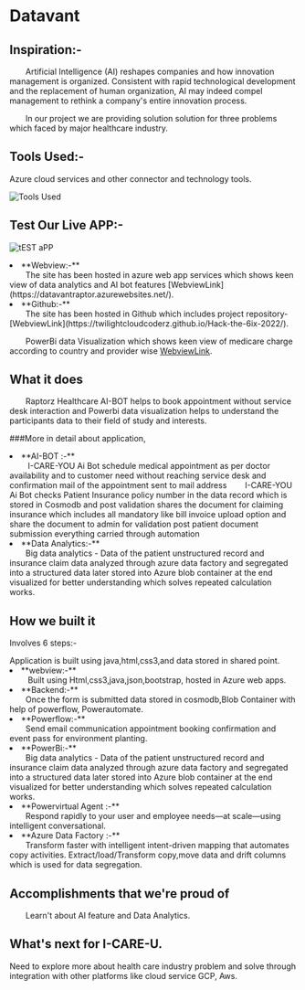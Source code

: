 # Datavant

## Inspiration:-
&emsp;&emsp;Artificial Intelligence (AI) reshapes companies and how innovation management is organized. Consistent with rapid technological development and the replacement of human organization, AI may indeed compel management to rethink a company's entire innovation process.

&emsp;&emsp;In our project we are providing solution solution for three problems which faced by major healthcare industry.

## Tools Used:-
<p> Azure cloud services and other connector and technology tools.</p>

![Tools Used](https://user-images.githubusercontent.com/101945531/189544057-b678b030-eaf2-4703-bec1-1133acfed53f.jpg)

## Test Our Live APP:-

![tEST aPP](https://user-images.githubusercontent.com/101945531/189544322-ca438e25-6fb4-46ef-b2c2-ba7ab3d82784.png)
<li>**Webview:-**</li>
&emsp;&emsp;The site has been hosted in azure web app services which shows keen view of data analytics and AI bot features [WebviewLink](https://datavantraptor.azurewebsites.net/).

<li>**Github:-**</li>
&emsp;&emsp;The site has been hosted in Github which includes project repository-[WebviewLink](https://twilightcloudcoderz.github.io/Hack-the-6ix-2022/).

&emsp;&emsp;PowerBi data Visualization which shows keen view of medicare charge according to country and provider wise  [WebviewLink](https://app.powerbi.com/view?r=eyJrIjoiYzk0NTVmYjYtYjNmMS00MTljLWI3NDktZDliNzg3YzQ0Y2FkIiwidCI6IjFlZjdkZjkzLWU0YTUtNDA0Ny05MGYwLTdmMGQ5YmM2MzdjMSIsImMiOjh9&pageName=ReportSection).


## What it does

&emsp;&emsp;Raptorz Healthcare AI-BOT helps to book appointment without service desk interaction and Powerbi data visualization helps to understand the participants data to their field of  study and interests.

###More in detail about application,

<li>**AI-BOT :-**</li>
 &emsp;&emsp; I-CARE-YOU Ai Bot schedule medical appointment as per doctor availability and to customer need without reaching service desk and confirmation mail of the appointment sent to mail address 
 &emsp;&emsp;I-CARE-YOU Ai Bot checks Patient Insurance policy number in the data record which is stored in Cosmodb and post validation shares the document for claiming insurance which includes all mandatory like bill invoice upload option and share the document to admin for validation post patient document submission everything carried through automation

<li>**Data Analytics:-**</li>
 &emsp;&emsp;Big data analytics - Data of the patient unstructured record and insurance claim data analyzed through azure data factory and segregated into a structured data later stored into Azure blob container at the end visualized for better understanding which solves repeated calculation works.

## How we built it

<p>Involves 6 steps:-</p>
Application is built using java,html,css3,and data stored in shared point.

<li>**webview:-**</li>
 &emsp;&emsp; Built using Html,css3,java,json,bootstrap, hosted in Azure web apps.

<li>**Backend:-**</li>
 &emsp;&emsp;Once the form is submitted data stored in cosmodb,Blob Container with help of powerflow, Powerautomate.

<li>**Powerflow:-**</li>
 &emsp;&emsp;Send email communication appointment booking confirmation and event pass for environment planting.

<li>**PowerBi:-**</li>
&emsp;&emsp;Big data analytics - Data of the patient unstructured record and insurance claim data analyzed through azure data factory and segregated into a structured data later stored into Azure blob container at the end visualized for better understanding which solves repeated calculation works.

<li>**Powervirtual Agent :-**</li>
&emsp;&emsp;Respond rapidly to your user and employee needs—at scale—using intelligent conversational.

<li>**Azure Data Factory :-**</li>
&emsp;&emsp;Transform faster with intelligent intent-driven mapping that automates copy activities.
Extract/load/Transform copy,move data and drift columns which is used for data segregation.
 
## Accomplishments that we're proud of

&emsp;&emsp;Learn't about AI feature and Data Analytics.

## What's next for I-CARE-U.
Need to explore more about health care industry problem and solve through integration with other platforms like cloud service GCP, Aws.
